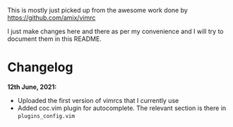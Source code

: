 This is mostly just picked up from the awesome work done by https://github.com/amix/vimrc

I just make changes here and there as per my convenience and I will try to document them in this README.

# Changelog

**12th June, 2021:**
* Uploaded the first version of vimrcs that I currently use
* Added coc.vim plugin for autocomplete. The relevant section is there in `plugins_config.vim`

